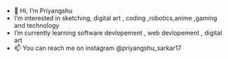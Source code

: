 - 👋 Hi, I’m Priyangshu
- I’m interested in sketching, digital art , coding ,robotics,anime ,gaming and technology
- I’m currently learning software devlopement , web devlopement , digital art
- 📫 You can reach me on instagram @priyangshu_sarkar17 

<!---
Priyangshu1711/Priyangshu1711 is a ✨ special ✨ repository because its `README.md` (this file) appears on your GitHub profile.
You can click the Preview link to take a look at your changes.
--->

